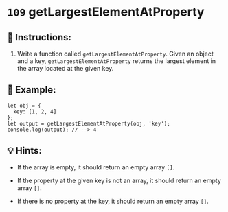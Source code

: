 # `109` getLargestElementAtProperty

## 📝 Instructions:

1. Write a function called `getLargestElementAtProperty`. Given an object and a key, `getLargestElementAtProperty` returns the largest element in the array located at the given key.

## 📎 Example:

```Js
let obj = {
  key: [1, 2, 4]
};
let output = getLargestElementAtProperty(obj, 'key');
console.log(output); // --> 4
```

## 💡 Hints:

+ If the array is empty, it should return an empty array `[]`.

+ If the property at the given key is not an array, it should return an empty array `[]`.

+ If there is no property at the key, it should return an empty array `[]`.
